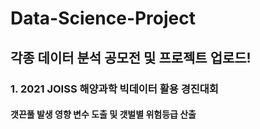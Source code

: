 # Data-Science-Project
## 각종 데이터 분석 공모전 및 프로젝트 업로드!

### 1. 2021 JOISS 해양과학 빅데이터 활용 경진대회
#### 갯끈풀 발생 영향 변수 도출 및 갯벌별 위험등급 산출
